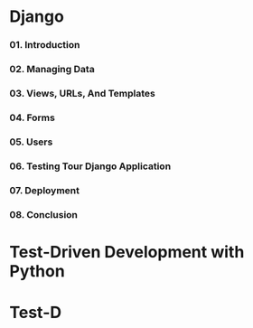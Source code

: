 # Django
### 01. Introduction
### 02. Managing Data
### 03. Views, URLs, And Templates
### 04. Forms
### 05. Users
### 06. Testing Tour Django Application
### 07. Deployment
### 08. Conclusion


# Test-Driven Development with Python
# Test-D
